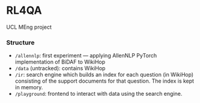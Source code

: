 # RL4QA
UCL MEng project

### Structure
- `/allennlp`: first experiment — applying AllenNLP PyTorch implementation of BiDAF to WikiHop
- `/data` (untracked): contains WikiHop
- `/ir`: search engine which builds an index for each question (in WikiHop) consisting of the 
support 
documents for that question. The index is kept in memory.
- `/playground`: frontend to interact with data using the search engine.


